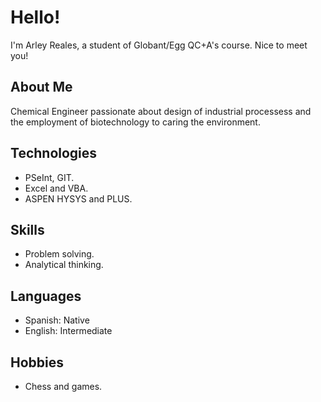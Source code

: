 # Hello! 
I'm Arley Reales, a student of  Globant/Egg QC+A's course. Nice to meet you!

## About Me
Chemical Engineer passionate about design of industrial processess and the employment of biotechnology to caring the environment.

## Technologies
- PSeInt, GIT.
- Excel and VBA.
- ASPEN HYSYS and PLUS.

## Skills
- Problem solving.
- Analytical thinking.

## Languages
- Spanish: Native
- English: Intermediate

## Hobbies
- Chess and games.
